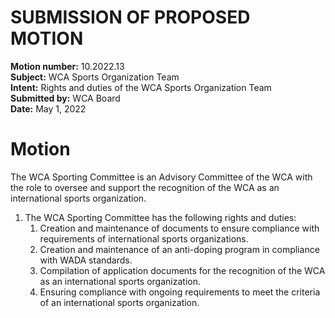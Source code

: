 # SUBMISSION OF PROPOSED MOTION

**Motion number:** 10.2022.13  
**Subject:** WCA Sports Organization Team  
**Intent:** Rights and duties of the WCA Sports Organization Team  
**Submitted by:** WCA Board  
**Date:** May 1, 2022  

# Motion

The WCA Sporting Committee is an Advisory Committee of the WCA with the role to oversee and support the recognition of the WCA as an international sports organization.

1. The WCA Sporting Committee has the following rights and duties:
   1. Creation and maintenance of documents to ensure compliance with requirements of international sports organizations.
   2. Creation and maintenance of an anti-doping program in compliance with WADA standards.
   3. Compilation of application documents for the recognition of the WCA as an international sports organization.
   4. Ensuring compliance with ongoing requirements to meet the criteria of an international sports organization.
